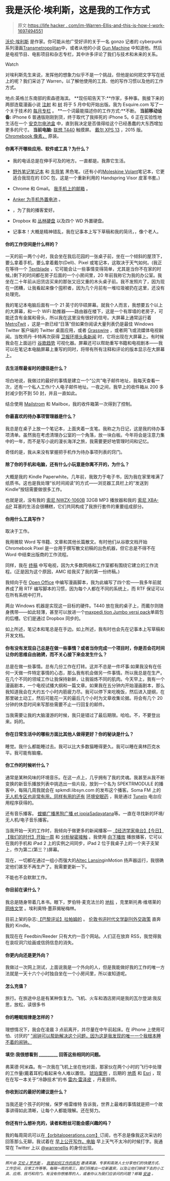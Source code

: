 # 我是沃伦·埃利斯，这是我的工作方式

> 原文:[https://life hacker . com/im-Warren-Ellis-and-this-is-how-I-work-1697494551](https://lifehacker.com/im-warren-ellis-and-this-is-how-i-work-1697494551)

[沃伦·埃利斯](http://www.warrenellis.com/) 是作家。你可能从他广受好评的关于一名 gonzo 记者的 cyberpunk 系列漫画[Transmetropolitan](https://www.amazon.com/dp/1401220843?asc_campaign=InlineText&asc_refurl=https://lifehacker.com/im-warren-ellis-and-this-is-how-i-work-1697494551&asc_source=&linkCode=ogi&psc=1&smid=A14Q1XN9JX0580&tag=kinjalifehackerlink-20&th=1)中，或者从他的小说 [Gun Machine](http://www.amazon.com/Gun-Machine-Warren-Ellis/dp/0316187410?asc_campaign=InlineText&asc_refurl=https://lifehacker.com/im-warren-ellis-and-this-is-how-i-work-1697494551&asc_source=&tag=kinjalifehackerlink-20) 中知道他。然后是电视节目、电影项目和杂志专栏，其中许多评论了我们与技术和未来的关系。

Watch

对埃利斯先生来说，发挥他的想象力似乎不是一个挑战，但他是如何把文字写在纸上的呢？我们采访了 Warren，以了解他使用的工具、他的写作习惯以及他的工作方式。

地点:英格兰东南部的索森德海滨。
**现任昭告天下:**作家，多种事。我接下来的两部连载漫画小说 [注射](http://injectioncomic.tumblr.com/) 和 [树](https://imagecomics.com/comics/releases/trees-9) 将于 5 月中旬开始出版。我为 Esquire.com 写了一个关于技术的 [每月专栏](http://www.esquire.com/author/10068/warren-ellis/) 。
**一个词最能描述你的工作方式:**不断。
**当前移动设备:** iPhone 6 普通版刚刚到货，终于取代了我摔死的 iPhone 5。6 正在实验性地生活在一个 [安克尔电池盒](http://www.ianker.com/Battery-Cases/category-c77-s1) 中，直到我决定是否值得给这个已经愚蠢的大东西增加更多的尺寸。
**当前电脑:** [联想 T440](http://shop.lenovo.com/us/en/laptops/thinkpad/t-series/t440/) 触摸屏。 [戴尔 XPS 13](http://gizmodo.com/dell-xps-13-review-2015-the-windows-laptop-to-beat-1681976712) ，2015 版。 [Chromebook 像素，](http://gizmodo.com/google-chromebook-pixel-review-awesome-just-not-1300-5986747) 原装。

#### 你离不开哪些应用、软件或工具？为什么？

*   我的电话总是在伸手可及的地方。一直都是。我靠它生活。

*   [野外笔记笔记本](http://lifehacker.com/five-best-paper-notebooks-1157038442) 和 [先导笔](http://www.amazon.com/dp/B00D5BGAWS/ref=cm_sw_r_tw_dp_Ow.kvb13GNFBR?asc_campaign=InlineText&asc_refurl=https://lifehacker.com/im-warren-ellis-and-this-is-how-i-work-1697494551&asc_source=&tag=kinjalifehackerlink-20) 黑色笔。(还有小的[Moleskine Volant](http://www.amazon.com/dp/8883708520/ref=cm_sw_r_tw_dp_Kv.kvb18N49R2?asc_campaign=InlineText&asc_refurl=https://lifehacker.com/im-warren-ellis-and-this-is-how-i-work-1697494551&asc_source=&tag=kinjalifehackerlink-20)笔记本，它更适合我现在的 EDC 包，这是一个重新利用的 Handspring Visor 皮革书套。)
*   Chrome 和 Gmail。 [我手机上的邮箱](http://lifehacker.com/mailbox-is-the-best-gmail-client-weve-seen-for-ios-5982592) 。
*   [Anker 为手机外置电池](http://lifehacker.com/five-best-external-battery-packs-509802431) 。
*   ，为了我的播客爱好。
*   Dropbox 和 [丛林硬盘](https://jungledisk.com/) 以及四个 WD 外置硬盘。
*   记事本！大概是精神错乱，我在记事本上写下草稿和我的简讯，，像个老人。

#### 你的工作空间是什么样的？

一天的前一两个小时，我会坐在我后花园的一张桌子前，坐在一个倾斜的屋顶下，要么拿着手机，要么拿着戴尔(Dell)、Pixel 或笔记本，这取决于天气如何。(我正在等待一个 [Textblade](https://waytools.com/store/showroom/info/textblade/tablet) ，它可能会让一些事情变得简单，尤其是当你不在家的时候。)剩下的时间都在房子后面的一个小房间里，20 年前我称它为我的办公室。我坐在二十年前从旧货店买来的那张又旧又重的木头桌子前。我不发照片了，因为现在一团糟，让我看起来像个囤积者，因为几个月前有一堆垃圾被扔在这里，还没有处理完。

我的笔记本电脑后面有一个 21 英寸的华硕屏幕。就我个人而言，我想要五个以上的大屏幕，和一个 WiFi 助推器——路由器在楼下，这是一个有厚墙的老房子，可能还含有金属和骨头，所以我在这里没有很好的信号。大屏幕上通常运行着 [MetroTwit](http://www.metrotwit.com/) ，这是一款已经“日落”但如果你阅读大量列表仍是最佳 Windows Twitter 客户端的 Twitter 桌面应用，或者 [Grasswire](https://grasswire.com/) ，或者网飞或流媒体电视新闻。当牧师丹·卡特再次获得 [卫报环境头条新闻](http://revdancatt.com/2012/04/25/guardian-ambient-headline-radio-the-definitive-blogpost/) 时，它将出现在大屏幕上。有时候我会在上面运行 [谷歌趋势](https://www.google.com/trends/) 可视化器。屏幕还可以帮助重写书籍和电视剧本——我可以在笔记本电脑屏幕上重写的同时，将带有所有注释和评论的版本显示在大屏幕上。

#### 去生活帮最省时的捷径是什么？

坦白地说，我做过的最好的事情是建立一个“公共”电子邮件地址，我每天查看一次，还有一个私人工作/个人电子邮件地址。一夜之间，我早上的收件箱从 200 多封减少到不到 50 封，并且一直如此。

结合使用 [Mailstrom](http://lifehacker.com/mailstrom-helps-you-clear-out-thousands-of-messages-fro-5983474) 和 Mailbox，我的收件箱第一次得到了控制。

#### 你最喜欢的待办事项管理器是什么？

我总是在桌子上放一个笔记本，上面夹着一支笔。我称之为日记，这是我的待办事项清单。虽然我在考虑清理办公室的一个角落，放一块白板。今年将会是注意力集中的一年，而不是写小说的漫长海洋之旅，我需要更好地管理时间和记忆。

奇怪的是，我从来没有掌握把手机作为待办事项列表的窍门。

#### 除了你的手机和电脑，还有什么小玩意是你离不开的，为什么？

大概是我的 Kindle Paperwhite。几年前，我致力于电子书，因为我在家里堆满了纸质书。这也是我处理“长时间阅读”的方式——浏览器工具栏上的“发送到 Kindle”按钮需要做很多工作。

也就是说，没有我的 [索尼 NWZX-1060B](http://www.amazon.co.uk/Sony-NWZX1060B-Series-32GB%C3%82-MP4-Walkman/dp/B001RTS5UK) 32GB MP3 播放器和我的 [索尼 XBA-4iP](http://www.amazon.com/Sony-XBA4IP-Headphones-Discontinued-Manufacturer/dp/B006K55716?asc_campaign=InlineText&asc_refurl=https://lifehacker.com/im-warren-ellis-and-this-is-how-i-work-1697494551&asc_source=&tag=kinjalifehackerlink-20) 耳塞的生活会很糟糕，它们共同构成了我旅行套件的重要组成部分。

#### 你用什么工具写作？

取决于工作。

我用微软 Word 写书籍、文章和其他长篇散文。有时他们从谷歌文档开始 Chromebook Pixel 是一台用于撰写散文初稿的出色机器，但它总是不得不在 Word 中结束出版商的工作流程。

同样，我在 [终稿](https://www.finaldraft.com/) 中写电视，因为大多数网络和工作室都有围绕它建立的工作流程。(正是因为这个原因，AMC 给我买了我的第一份终稿。)

我倾向于在 [Open Office](https://www.openoffice.org/) 中编写漫画脚本，我为此编写了四个宏——我多年前就养成了用 RTF 编写脚本的习惯，因为每个人都在不同的系统上，而 RTF 保证可以在所有系统中打开。

两台 Windows 机器是实现这一目标的硬件。T440 放在我的桌子上，而戴尔则随身携带——如此轻薄，甚至可以放进一个[maxpedi tion Jumbo versi pack](http://www.maxpedition.com/store/pc/JUMBO-VERSIPACK-p6.htm)单肩包的后槽。它们是通过 Dropbox 同步的。

如上所述，笔记本和笔总是在手边。如上所述，我有时也会先在记事本上写草稿和开发文档。

#### 你有没有发现自己总是在做一些事情？或者当你完成一个项目时，你是否会花时间让你的思维自由驰骋，而不关心接下来会发生什么？

总是在做一些事情。总有几份工作在打转。这并不总是一件坏事:如果我没有在任何一天做一件特定事情的心态，那么我有机会做另一件事情。所以我总是在生产。在几个不同的领域工作让我保持新鲜，让我锻炼不同的肌肉。今天早上，我有一个漫画剧本，一个电视试播大纲和一篇文章。如果我在五分钟内开始漫画剧本，那么我知道我会在大约五个小时内筋疲力尽。我可以停下来吃晚饭，然后进入提纲，在那里破土动工，然后可能花一天的最后几个小时为文章收集论据。将会有几个 20 分钟的休息时间来写那些需要不止一行回复的邮件。

当我需要让我的大脑漫游的时候，我只是错过了最后期限。哈哈。不，不要登出来。妈的。

#### 你在日常生活中的哪些方面比其他人做得更好？你的秘诀是什么？

睡觉。我什么都能睡过去。我可以比大多数猫睡得更久。我可以睡在奥林匹克水平。我可能有脑瘤。

#### 你工作的时候听什么？

通常是某种风味的环境音乐。在这一点上，几乎拥有了我的灵魂。我甚至从我不断变换的新音乐播放列表中挑选出一些片段，放到一个名为 SPEKTRMODULE 的播客中，每隔几周我就会在 spkmdl.libsyn.com 的发布这个播客。Soma FM 上的 [无人机专区也非常有用，同样有用的还有](http://somafm.com/dronezone/) [环境安眠药](http://ambientsleepingpill.com/) ，我是通过 [TuneIn](http://tunein.com/) 电台应用程序获得的。

还有音乐播客。 [螳螂广播](http://darkfloor.co.uk/mantisarchives/)[黑狗](http://www.theblackdogma.com/tbd/)[广播 et iopia](http://radioetiopia.com/)[Sadayatana](http://sadayatana.com/)等。一直在寻找新的环境/无人机/电子音乐播客。

当我开始一天的工作时，我倾向于做更多的新闻播客— [【经济学家电台】](https://inotherwords.economist.com/)[【今日】](http://www.bbc.co.uk/programmes/b006qj9z)[【我们的时代】](http://www.bbc.co.uk/programmes/b006qykl)[开始一周](http://www.bbc.co.uk/programmes/b006r9xr) 和 [分析](http://www.bbc.co.uk/programmes/b006r4vz)[秘密接触](http://covertcontact.com/) 。我使用 [向下播放](http://www.downcastapp.com/) 播放播客，它可以在我的手机和 iPad 2 上的实例之间同步，iPad 2 位于我桌子上的一个夹子支架上，作为第二(第三？)屏幕。

现在，一切都在通过一组小而强大的[Altec Lansing](http://www.alteclansing.com/)inMotion 扬声器运行，我很确定他们甚至不再生产了。我需要更新一下。

不能也不会默默工作。

#### 你目前在读什么？

我总是随身带着几本书。眼下，罗伯特·麦克法兰的 [地标](https://www.amazon.com/dp/0241146534?asc_campaign=InlineText&asc_refurl=https://lifehacker.com/im-warren-ellis-and-this-is-how-i-work-1697494551&asc_source=&linkCode=ogi&psc=1&smid=A1KY5HRJRH6YF1&tag=kinjalifehackerlink-20&th=1) ，克里斯托弗·维塔莱的 [网络文学](http://www.amazon.com/Networkologies-Philosophy-Networks-Hyperconnected-Manifesto/dp/1780992386?asc_campaign=InlineText&asc_refurl=https://lifehacker.com/im-warren-ellis-and-this-is-how-i-work-1697494551&asc_source=&tag=kinjalifehackerlink-20) 。埃利奥特·墨菲揭秘梅林。

目前上架的杂志:[【巴黎评论】](http://www.theparisreview.org/)[拉帕姆的](http://www.laphamsquarterly.org/) 。 [伦敦书评](http://www.lrb.co.uk/)[时代文学副刊](http://www.the-tls.co.uk/tls/)[外交政策](http://foreignpolicy.com/) 直奔我的 Kindle。

我现在在 Feedbin/Reeder 只有大约一百个网站。人们正在放弃 RSS，我觉得我在哀叹洞穴绘画或信鸽信息的消失。

#### 你更内向还是更外向？

我做过一次网上测试，上面说我是一个外向的人，但是我能做好我的工作的唯一方法就是一天十六个小时独自坐在一个小房间里，所以谁知道呢。

#### 怎么充值？

旅行。在旅途中总是有某种恢复力。飞机、火车和酒店房间是我的瓦尔登湖:我反思，放松，读很多书

#### 你的睡眠规律是怎样的？

理想情况下，我会在凌晨 3 点前离开，并尽量在中午前起床。在 iPhone 上使用可怕、讨厌的“ [”闹钟可以帮助解决这个问题，因为这是我发现的唯一一个我根本睡不着的闹钟。](https://www.youtube.com/watch?v=k2VhB7vaZI0)

#### 填空:我很想看到 _________ 回答这些相同的问题。

弗莱德·阿米森。有一次我在飞机上坐在他对面，那家伙在两个小时的飞行中处理的工作量(戴着耳机)看起来令人难以置信。 [琥珀案例](http://caseorganic.com/) ，后期的 [地质](https://geoloqi.com/) 和 [Esri](http://pdx.esri.com/) ，现在在写一本关于“冷静技术”的书 [雷内·雷泽皮](https://twitter.com/reneredzepinoma) ，丹麦厨师。

#### 你收到过的最好的建议是什么？

当我还是个孩子的时候，保罗·格雷维特 告诉我，世界上最难的事情就是把一个故事讲得如此清晰，让每个人都能理解。还在努力。

#### 你还有什么想补充的，读者和粉丝可能会感兴趣的吗？

我的每周简讯可以在[【orbitaloperations.com】](http://orbitaloperations.com)订阅，也不总是像我这次采访的回答那么无聊。我试着在 [早上公开写作。电脑](http://morning.computer) 早上天气不太冷的时候打字。我通常在 Twitter 上以 [@warrenellis](https://twitter.com/warrenellis) 的身份出现。

* * *

<small>*照片由*</small> [<small>*艾伦 J 罗杰斯*</small>](http://www.ellenrogers.co.uk/) <small>*。*</small> [<small>*我是如何工作的系列*</small>](http://lifehacker.com/how-i-work/) <small>*邀请英雄、专家和高效人士分享他们的快捷方式、工作空间、日常工作等等。每隔一周的周三，我们将推出一位新嘉宾，以及让他们继续下去的小工具、应用、技巧和窍门。有没有你想推荐的人，或者你认为我们应该问的问题？邮箱*</small> [<small>*安迪*</small>](mailto:andy@lifehacker.com) <small>*。*</small>